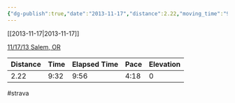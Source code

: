 ```yaml
---
{"dg-publish":true,"date":"2013-11-17","distance":2.22,"moving_time":"9:32","elapsed_time":"9:56","pace":"4:18","total_elevation_gain":0,"url":"https://www.strava.com/activities/139711892","permalink":"/01-personal/strava/2013-11-17-11-17-13-salem-or/","dgPassFrontmatter":true}
---
```



[[2013-11-17\|2013-11-17]]

[11/17/13 Salem, OR](https://www.strava.com/activities/139711892)

| Distance | Time | Elapsed Time | Pace | Elevation |
| -------- | ---- | ------------ | ---- | --------- |
| 2.22     | 9:32 | 9:56         | 4:18 | 0         |




#strava

